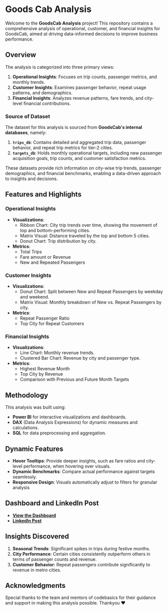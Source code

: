 # Goods Cab Analysis 

Welcome to the **GoodsCab Analysis** project! This repository contains a comprehensive analysis of operational, customer, and financial insights for GoodsCab, aimed at driving data-informed decisions to improve business performance.



## Overview

The analysis is categorized into three primary views:

1. **Operational Insights**: Focuses on trip counts, passenger metrics, and monthly trends.
2. **Customer Insights**: Examines passenger behavior, repeat usage patterns, and demographics.
3. **Financial Insights**: Analyzes revenue patterns, fare trends, and city-level financial contributions.

### **Source of Dataset**

The dataset for this analysis is sourced from **GoodsCab's internal databases**, namely:

1. **`trips_db`**: Contains detailed and aggregated trip data, passenger behavior, and repeat trip metrics for tier-2 cities.
2. **`targets_db`**: Holds monthly operational targets, including new passenger acquisition goals, trip counts, and customer satisfaction metrics.

These datasets provide rich information on city-wise trip trends, passenger demographics, and financial benchmarks, enabling a data-driven approach to insights and decisions.

## Features and Highlights

### **Operational Insights**

- **Visualizations**:
  - Ribbon Chart: City trip trends over time, showing the movement of top and bottom-performing cities.
  - Matrix Visual: Distance traveled by the top and bottom 5 cities.
  - Donut Chart: Trip distribution by city.
- **Metrics**:
  - Total Trips
  - Fare amount or Revenue
  - New and Repeated Passengers

### **Customer Insights**

- **Visualizations**:
  - Donut Chart: Split between New and Repeat Passengers by weekday and weekend.
  - Matrix Visual: Monthly breakdown of New vs. Repeat Passengers by city.
- **Metrics**:
  - Repeat Passenger Ratio
  - Top City for Repeat Customers

### **Financial Insights**

- **Visualizations**:
  - Line Chart: Monthly revenue trends.
  - Clustered Bar Chart: Revenue by city and passenger type.
- **Metrics**:
  - Highest Revenue Month
  - Top City by Revenue
  - Comparison with Previous and Future Month Targets

## Methodology

This analysis was built using:

- **Power BI** for interactive visualizations and dashboards.
- **DAX** (Data Analysis Expressions) for dynamic measures and calculations.
- **SQL** for data preprocessing and aggregation.

## Dynamic Features

- **Hover Tooltips**: Provide deeper insights, such as fare ratios and city-level performance, when hovering over visuals.
- **Dynamic Benchmarks**: Compare actual performance against targets seamlessly.
- **Responsive Design**: Visuals automatically adjust to filters for granular analysis

## Dashboard and LinkedIn Post

- [**View the Dashboard**](#)
- [**LinkedIn Post**](#)

## Insights Discovered

1. **Seasonal Trends**: Significant spikes in trips during festive months.
2. **City Performance**: Certain cities consistently outperform others in terms of passenger counts and revenue.
3. **Customer Behavior**: Repeat passengers contribute significantly to revenue in metro cities.

## Acknowledgments

Special thanks to the team and mentors of codebasics for their guidance and support in making this analysis possible.
Thankyou ♥️

